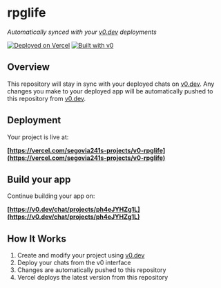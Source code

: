 # rpglife

*Automatically synced with your [v0.dev](https://v0.dev) deployments*

[![Deployed on Vercel](https://img.shields.io/badge/Deployed%20on-Vercel-black?style=for-the-badge&logo=vercel)](https://vercel.com/segovia241s-projects/v0-rpglife)
[![Built with v0](https://img.shields.io/badge/Built%20with-v0.dev-black?style=for-the-badge)](https://v0.dev/chat/projects/ph4eJYHZg1L)

## Overview

This repository will stay in sync with your deployed chats on [v0.dev](https://v0.dev).
Any changes you make to your deployed app will be automatically pushed to this repository from [v0.dev](https://v0.dev).

## Deployment

Your project is live at:

**[https://vercel.com/segovia241s-projects/v0-rpglife](https://vercel.com/segovia241s-projects/v0-rpglife)**

## Build your app

Continue building your app on:

**[https://v0.dev/chat/projects/ph4eJYHZg1L](https://v0.dev/chat/projects/ph4eJYHZg1L)**

## How It Works

1. Create and modify your project using [v0.dev](https://v0.dev)
2. Deploy your chats from the v0 interface
3. Changes are automatically pushed to this repository
4. Vercel deploys the latest version from this repository